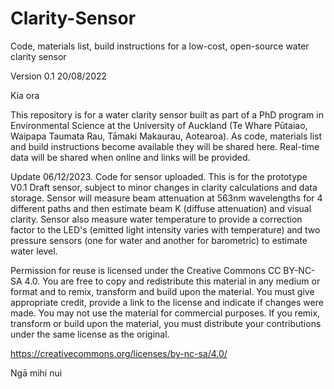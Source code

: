 # Clarity-Sensor
Code, materials list, build instructions for a low-cost, open-source water clarity sensor 

Version 0.1
20/08/2022

Kia ora

This repository is for a water clarity sensor built as part of a PhD program in Environmental Science at the University of Auckland (Te Whare Pūtaiao, Waipapa Taumata Rau, Tāmaki Makaurau, Aotearoa).
As code, materials list and build instructions become available they will be shared here.
Real-time data will be shared when online and links will be provided.

Update 06/12/2023. Code for sensor uploaded. This is for the prototype V0.1 Draft sensor, subject to minor changes in clarity calculations and data storage. Sensor will measure beam attenuation at 563nm wavelengths for 4 different paths and then estimate beam K (diffuse attenuation) and visual clarity. Sensor also measure water temperature to provide a correction factor to the LED's (emitted light intensity varies with temperature) and two pressure sensors (one for water and another for barometric) to estimate water level.

Permission for reuse is licensed under the Creative Commons CC BY-NC-SA 4.0. You are free to copy and redistribute this material in any medium or format and to remix, transform and build upon the material. You must give appropriate credit, provide a link to the license and indicate if changes were made. You may not use the material for commercial purposes. If you remix, transform or build upon the material, you must distribute your contributions under the same license as the original.

https://creativecommons.org/licenses/by-nc-sa/4.0/ 

Ngā mihi nui
